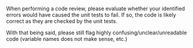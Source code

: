 When performing a code review, please evaluate whether your identified errors would have caused the unit tests to fail.
If so, the code is likely correct as they are checked by the unit tests.

With that being said, please still flag highly confusing/unclear/unreadable code (variable names does not make sense, etc.)